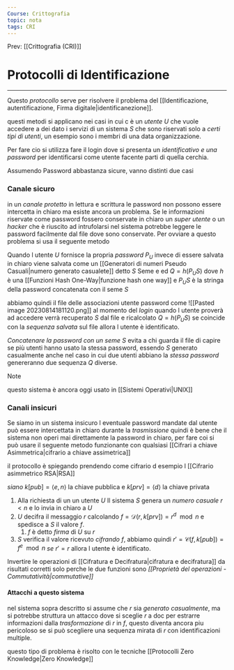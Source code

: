 ```yaml
---
Course: Crittografia
topic: nota
tags: CRI
---
```


Prev: [[Crittografia (CRI)]]

# Protocolli di Identificazione
---
Questo _protocollo_ serve per risolvere il problema del [[Identificazione, autentificazione, Firma digitale|identificanezione]]. 

questi metodi si applicano nei casi in cui c è un _utente_ $U$ che vuole accedere a dei dato i servizi di un sistema $S$ che sono riservati solo a _certi tipi di utenti_, un esempio sono i membri di una data organizzazione.

Per fare cio si utilizza fare il login dove si presenta un _identificativo e una password_ per identificarsi come utente facente parti di quella cerchia.

Assumendo Password abbastanza sicure, vanno distinti due casi 

### Canale sicuro
in un _canale protetto_ in lettura e scrittura le password non possono essere intercetta in chiaro ma esiste ancora un problema. 
Se le informazioni riservate come password fossero conservate in chiaro un _super utente_ o un _hacker_ che è riuscito ad intrufolarsi nel sistema potrebbe leggere le password facilmente dal file dove sono conservate.
Per ovviare a questo problema si usa il seguente metodo

Quando l utente $U$ fornisce la propria _password_ $P_{U}$ invece di essere salvata in chiaro viene salvata come  un [[Generatori di numeri Pseudo Casuali|numero generato casualete]] detto $S$ Seme e ed $Q = h(P_{U}S)$ dove $h$ è una [[Funzioni Hash One-Way|funzione hash one way]] e $P_{U}S$ è la stringa della password concatenata con il seme $S$

abbiamo quindi il file delle associazioni utente password come
![[Pasted image 20230814181120.png]]
al momento del _login_ quando l utente proverà ad accedere verrà recuperato $S$ dal file e ricalcolato $Q =h(P_{U}S)$ se coincide con la _sequenza salvata_ sul file allora l utente è identificato.

_Concatenare la password con un seme_ $S$ evita a chi guarda il file di capire se più utenti hanno usato la stessa password, essendo $S$ generato casualmente anche nel caso in cui due utenti abbiano la _stessa password_ genereranno due sequenza $Q$ diverse.


>[!note]
>questo sistema è ancora oggi usato in [[Sistemi Operativi|UNIX]]


### Canali insicuri
Se siamo in un sistema insicuro l eventuale password mandate dal utente può essere intercettata in chiaro durante la _trasmissione_ quindi è bene che il sistema non operi mai direttamente la password in chiaro, per fare coi si può usare il seguente metodo funzionante con qualsiasi [[Cifrari a chiave Asimmetrica|cifrario a chiave assimetrica]]

il protocollo è spiegando prendendo come cifrario d esempio l [[Cifrario asimmetrico RSA|RSA]]

_siano_ $k[pub]=\langle e,n\rangle$ la chiave pubblica e $k[prv]=\langle d\rangle$ la chiave privata
1. Alla richiesta di un un utente $U$ Il sistema $S$ genera un _numero casuale_ $r<n$ e lo invia in chiaro a $U$ 
2. $U$ decifra il messaggio $r$ calcolando $f=\mathcal{D}(r,k[prv])=r^{d}\mod n$ e spedisce a $S$ il valore $f$.
	1. $f$ è detto _firma_ di $U$ su $r$
3. $S$ verifica il valore ricevuto _cifrando_ $f$, abbiamo quindi $r'=\mathcal{C}(f,k[pub])=f^{e}\mod n$ _se_ $r'=r$ allora l utente è identificato. 

Invertire le operazioni di [[Cifratura e Decifratura|cifratura e decifratura]] da risultati corretti solo perche le due funzioni sono _[[Proprietà del operazioni - Commutatività|commutative]]_

#### Attacchi a questo sistema
nel sistema sopra descritto si assume che $r$ sia _generato casualmente_, ma si potrebbe struttura un attacco dove si sceglie $r$ a doc per estrarre informazioni dalla _trasformazione_ di $r$ in $f$, questo diventa ancora piu pericoloso se si può scegliere una sequenza mirata di $r$ con identificazioni multiple.

questo tipo di problema è risolto con le tecniche [[Protocolli Zero Knowledge|Zero Knowledge]]
 